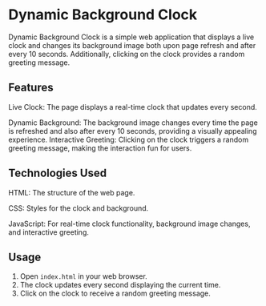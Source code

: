 
# Dynamic Background Clock
Dynamic Background Clock is a simple web application that displays a live clock and changes its background image both upon page refresh and after every 10 seconds. Additionally, clicking on the clock provides a random greeting message.

## Features
Live Clock: The page displays a real-time clock that updates every second.

Dynamic Background: The background image changes every time the page is refreshed and also after every 10 seconds, providing a visually appealing experience.
Interactive Greeting: Clicking on the clock triggers a random greeting message, making the interaction fun for users.
## Technologies Used
HTML: The structure of the web page.

CSS: Styles for the clock and background.

JavaScript: For real-time clock functionality, background image changes, and interactive greeting.


## Usage

1. Open `index.html` in your web browser.
2. The clock updates every second displaying the current time.
3. Click on the clock to receive a random greeting message.

